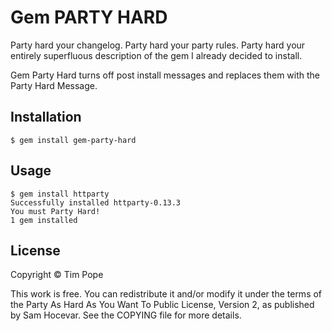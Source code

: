 # Gem PARTY HARD

Party hard your changelog.  Party hard your party rules.  Party hard your entirely superfluous
description of the gem I already decided to install.

Gem Party Hard turns off post install messages and replaces them with the Party Hard Message.

## Installation

    $ gem install gem-party-hard

## Usage

    $ gem install httparty
    Successfully installed httparty-0.13.3
    You must Party Hard!
    1 gem installed

## License

Copyright © Tim Pope

This work is free. You can redistribute it and/or modify it under the
terms of the Party As Hard As You Want To Public License, Version 2,
as published by Sam Hocevar. See the COPYING file for more details.
